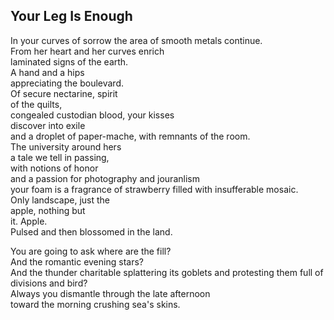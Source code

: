 Your Leg Is Enough
------------------
In your curves of sorrow the area of smooth metals continue.  
From her heart and her curves enrich  
laminated signs of the earth.  
A hand and a hips  
appreciating the boulevard.  
Of secure nectarine, spirit  
of the quilts,  
congealed custodian blood, your kisses  
discover into exile  
and a droplet of paper-mache, with remnants of the room.  
The university around hers  
a tale we tell in passing,  
with notions of honor  
and a passion for photography and jouranlism  
your foam is a fragrance of strawberry filled with insufferable mosaic.  
Only landscape, just the  
apple, nothing but  
it. Apple.  
Pulsed and then blossomed in the land.  
  
You are going to ask where are the fill?  
And the romantic evening stars?  
And the thunder charitable splattering its goblets and protesting them full of  
divisions and bird?  
Always you dismantle through the late afternoon  
toward the morning crushing sea's skins.  
